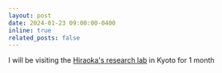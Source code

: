 ```yaml
---
layout: post
date: 2024-01-23 09:00:00-0400
inline: true
related_posts: false
---
```


I will be visiting the [Hiraoka's research lab](https://sites.google.com/view/hiraoka-lab-en) in Kyoto for 1 month
